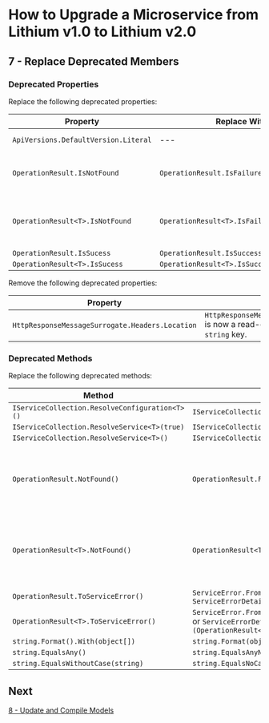 # How to Upgrade a Microservice from Lithium v1.0 to Lithium v2.0

## 7 - Replace Deprecated Members

### Deprecated Properties

Replace the following deprecated properties:

| Property | Replace With | Obs. |
| - | - | - |
| `ApiVersions.DefaultVersion.Literal` | --- | Replace with the service API version literal (e.g. "1.0") |
| `OperationResult.IsNotFound` | `OperationResult.IsFailureWith(string)` | Parameter `errorCode` should be a specific error code of the operation being called that corresponds to a not found error, as passed by `OperationResult.Failure(OperationError)`. |
| `OperationResult<T>.IsNotFound` | `OperationResult<T>.IsFailureWith(string)` | Parameter `errorCode` should be a specific error code of the operation being called that corresponds to a not found error, as passed by `OperationResult<T>.Failure(OperationError)`.
| `OperationResult.IsSucess` | `OperationResult.IsSuccess` | |
| `OperationResult<T>.IsSucess` | `OperationResult<T>.IsSuccess` | |

Remove the following deprecated properties:

| Property | Obs. |
| - | - |
| `HttpResponseMessageSurrogate.Headers.Location` | `HttpResponseMessageSurrogate.Headers` is now a read-only dictionary with a `string` key. |

### Deprecated Methods

Replace the following deprecated methods:

| Method | Replace With | Obs. |
| - | - | - |
| `IServiceCollection.ResolveConfiguration<T>()` | `IServiceCollection.GetRequiredService<T>()` | |
| `IServiceCollection.ResolveService<T>(true)` | `IServiceCollection.GetRequiredService<T>()` | |
| `IServiceCollection.ResolveService<T>()` | `IServiceCollection.GetService<T>()` | |
| `OperationResult.NotFound()` | `OperationResult.Failure(OperationError)` | Parameter `error` should be a specific `OperationError` indicating a not found error. |
| `OperationResult<T>.NotFound()` | `OperationResult<T>.Failure(OperationError)` | Parameter `error` should be a specific `OperationError` indicating a not found error. |
| `OperationResult.ToServiceError()` | `ServiceError.FromOperationResult(OperationResult)` or `ServiceErrorDetail.FromOperationResult(OperationResult)` |  |
| `OperationResult<T>.ToServiceError()` | `ServiceError.FromOperationResult<T>(OperationResult<T>)` or `ServiceErrorDetail.FromOperationResult<T>(OperationResult<T>)` |  |
| `string.Format().With(object[])` | `string.Format(object[])` | |
| `string.EqualsAny()` | `string.EqualsAnyNoCase()` | |
| `string.EqualsWithoutCase(string)` | `string.EqualsNoCase(string)` | |

## Next

[8 - Update and Compile Models](./08-update-compile-models.md)